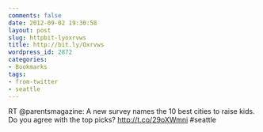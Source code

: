 ```yaml
---
comments: false
date: 2012-09-02 19:30:58
layout: post
slug: httpbit-lyoxrvws
title: http://bit.ly/Oxrvws
wordpress_id: 2872
categories:
- Bookmarks
tags:
- from-twitter
- seattle
---
```


RT @parentsmagazine: A new survey names the 10 best cities to raise kids. Do you agree with the top picks? http://t.co/29oXWmni #seattle
